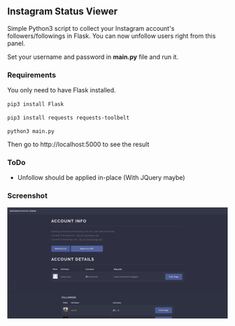 ## Instagram Status Viewer

Simple Python3 script to collect your Instagram account's followers/followings in Flask. You can now unfollow users right from this panel.

Set your username and password in **main.py** file and run it.

### Requirements

You only need to have Flask installed.

`pip3 install Flask`

`pip3 install requests requests-toolbelt`

`python3 main.py`

Then go to http://localhost:5000 to see the result

### ToDo

- Unfollow should be applied in-place (With JQuery maybe) 

### Screenshot

![screenshot.png](screenshot.png)